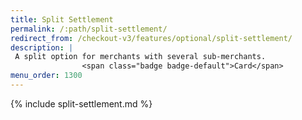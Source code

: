```yaml
---
title: Split Settlement
permalink: /:path/split-settlement/
redirect_from: /checkout-v3/features/optional/split-settlement/
description: |
 A split option for merchants with several sub-merchants.
                <span class="badge badge-default">Card</span>
menu_order: 1300
---
```


{% include split-settlement.md %}
